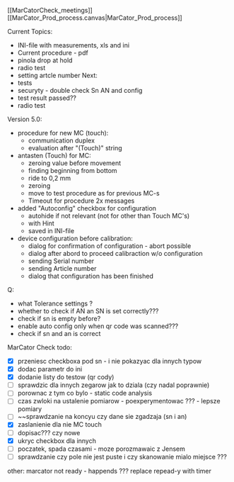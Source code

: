 [[MarCatorCheck_meetings]]
[[MarCator_Prod_process.canvas|MarCator_Prod_process]]


Current Topics:
- INI-file with measurements, xls and ini
- Current procedure - pdf
- pinola drop at hold
- radio test
- setting artcle number
Next:
- tests
- securyty - double check Sn AN and config
- test result passed??
- radio test

Version 5.0:
- procedure for new MC (touch):
	- communication duplex
	- evaluation after "(Touch)" string
- antasten (Touch) for MC:
	- zeroing value before movement
	- finding beginning from bottom
	- ride to 0,2 mm
	- zeroing
	- move to test procedure as for previous MC-s
	- Timeout for procedure 2x messages
- added "Autoconfig" checkbox for configuration
	- autohide if not relevant (not for other than Touch MC's)
	- with Hint
	- saved in INI-file
- device configuration before calibration:
	- dialog for confirmation of configuration - abort possible
	- dialog after abord to proceed calibraction w/o configuration
	- sending Serial number
	- sending Article number
	- dialog that configuration has been finished

Q:
- what Tolerance settings ?
- whether to check if AN an SN is set correctly???
- check if sn is empty before?
- enable auto config only when qr code was scanned???
- check if sn and an is correct











MarCator Check todo:
- [x] przeniesc checkboxa pod sn - i nie pokazyac dla innych typow
- [x] dodac parametr do ini
- [x] dodanie listy do testow (qr cody)
- [ ] sprawdzic dla innych zegarow jak to dziala (czy nadal poprawnie)
- [ ] porownac z tym co bylo - static code analysis
- [ ] czas zwloki na ustalenie pomiarow - poexperymentowac ??? - lepsze pomiary
- [ ] ~~sprawdzanie na koncyu czy dane sie zgadzaja (sn i an)
- [x] zaslanienie dla nie MC touch
- [ ] dopisac??? czy nowe
- [x] ukryc checkbox dla innych
- [ ] poczatek, spada czasami - moze porozmawaic z Jensem
- [ ] sprawdzanie czy pole nie jest puste i czy skanowanie mialo miejsce ???

other:
marcator not ready - happends
??? replace  repead-y with timer
